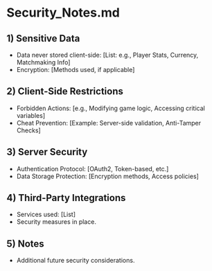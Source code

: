 # Security_Notes.md

## 1) Sensitive Data
- Data never stored client-side: [List: e.g., Player Stats, Currency, Matchmaking Info]
- Encryption: [Methods used, if applicable]

## 2) Client-Side Restrictions
- Forbidden Actions: [e.g., Modifying game logic, Accessing critical variables]
- Cheat Prevention: [Example: Server-side validation, Anti-Tamper Checks]

## 3) Server Security
- Authentication Protocol: [OAuth2, Token-based, etc.]
- Data Storage Protection: [Encryption methods, Access policies]

## 4) Third-Party Integrations
- Services used: [List]
- Security measures in place.

## 5) Notes
- Additional future security considerations.
